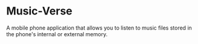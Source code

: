 # Music-Verse

A mobile phone application that allows you to listen to music files stored in the phone's internal or external memory.
